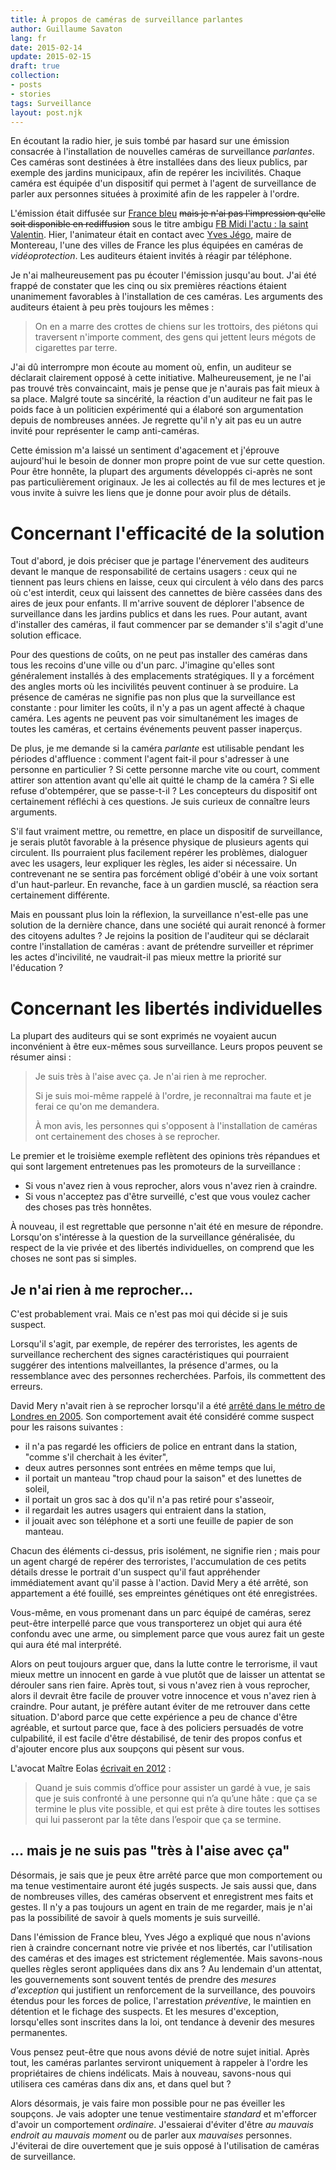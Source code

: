 ```yaml
---
title: À propos de caméras de surveillance parlantes
author: Guillaume Savaton
lang: fr
date: 2015-02-14
update: 2015-02-15
draft: true
collection:
- posts
- stories
tags: Surveillance
layout: post.njk
---
```


En écoutant la radio hier, je suis tombé par hasard sur une émission
consacrée à l'installation de nouvelles caméras de surveillance *parlantes*.
Ces caméras sont destinées à être installées dans des lieux publics,
par exemple des jardins municipaux, afin de repérer les incivilités.
Chaque caméra est équipée d'un dispositif qui permet à l'agent de surveillance
de parler aux personnes situées à proximité afin de les rappeler à l'ordre.

<!-- more -->

L'émission était diffusée sur [France bleu](http://www.francebleu.fr)
<del>mais je n'ai pas l'impression qu'elle soit disponible en rediffusion</del>
sous le titre ambigu [FB Midi l'actu : la saint Valentin](http://www.francebleu.fr/infos/france-bleu-midi-ensemble-le-journal/fb-midi-l-actu-la-saint-valentin).
Hier, l'animateur était en contact avec [Yves Jégo](https://fr.wikipedia.org/wiki/Yves_J%C3%A9go),
maire de Montereau, l'une des villes de France les plus équipées en caméras de *vidéoprotection*.
Les auditeurs étaient invités à réagir par téléphone.

Je n'ai malheureusement pas pu écouter l'émission jusqu'au bout.
J'ai été frappé de constater que les cinq ou six premières réactions étaient unanimement
favorables à l'installation de ces caméras.
Les arguments des auditeurs étaient à peu près toujours les mêmes&nbsp;:

> On en a marre des crottes de chiens sur les trottoirs,
> des piétons qui traversent n'importe comment,
> des gens qui jettent leurs mégots de cigarettes par terre.

J'ai dû interrompre mon écoute au moment où, enfin, un auditeur se déclarait clairement
opposé à cette initiative.
Malheureusement, je ne l'ai pas trouvé très convaincaint, mais je pense que je n'aurais pas
fait mieux à sa place.
Malgré toute sa sincérité, la réaction d'un auditeur ne fait pas le poids face à
un politicien expérimenté qui a élaboré son argumentation depuis de nombreuses années.
Je regrette qu'il n'y ait pas eu un autre invité pour représenter le camp anti-caméras.

Cette émission m'a laissé un sentiment d'agacement et j'éprouve aujourd'hui le besoin de
donner mon propre point de vue sur cette question.
Pour être honnête, la plupart des arguments développés ci-après ne sont pas particulièrement
originaux.
Je les ai collectés au fil de mes lectures et je vous invite à suivre les liens que je donne
pour avoir plus de détails.


Concernant l'efficacité de la solution
======================================

Tout d'abord, je dois préciser que je partage l'énervement des auditeurs devant le manque
de responsabilité de certains usagers&nbsp;: ceux qui ne tiennent pas leurs chiens en laisse,
ceux qui circulent à vélo dans des parcs où c'est interdit, ceux qui laissent des cannettes
de bière cassées dans des aires de jeux pour enfants.
Il m'arrive souvent de déplorer l'absence de surveillance dans les jardins publics et dans les rues.
Pour autant, avant d'installer des caméras, il faut commencer par se demander s'il s'agit
d'une solution efficace.

Pour des questions de coûts, on ne peut pas installer des caméras dans tous les recoins d'une
ville ou d'un parc.
J'imagine qu'elles sont généralement installés à des emplacements stratégiques.
Il y a forcément des angles morts où les incivilités peuvent continuer à se produire.
La présence de caméras ne signifie pas non plus que la surveillance est constante&nbsp;:
pour limiter les coûts, il n'y a pas un agent affecté à chaque caméra.
Les agents ne peuvent pas voir simultanément les images de toutes les caméras, et certains
événements peuvent passer inaperçus.

De plus, je me demande si la caméra *parlante* est utilisable pendant les périodes d'affluence&nbsp;:
comment l'agent fait-il pour s'adresser à une personne en particulier&nbsp;?
Si cette personne marche vite ou court, comment attirer son attention avant qu'elle ait quitté
le champ de la caméra&nbsp;?
Si elle refuse d'obtempérer, que se passe-t-il&nbsp;?
Les concepteurs du dispositif ont certainement réfléchi à ces questions.
Je suis curieux de connaître leurs arguments.

S'il faut vraiment mettre, ou remettre, en place un dispositif de surveillance,
je serais plutôt favorable à la présence physique de plusieurs agents qui circulent.
Ils pourraient plus facilement repérer les problèmes, dialoguer avec les usagers,
leur expliquer les règles, les aider si nécessaire.
Un contrevenant ne se sentira pas forcément obligé d'obéir à une voix sortant d'un haut-parleur.
En revanche, face à un gardien musclé, sa réaction sera certainement différente.

Mais en poussant plus loin la réflexion, la surveillance n'est-elle pas une solution
de la dernière chance, dans une société qui aurait renoncé à former des citoyens adultes&nbsp;?
Je rejoins la position de l'auditeur qui se déclarait contre l'installation de
caméras&nbsp;: avant de prétendre surveiller et réprimer les actes d'incivilité,
ne vaudrait-il pas mieux mettre la priorité sur l'éducation&nbsp;?

Concernant les libertés individuelles
=====================================

La plupart des auditeurs qui se sont exprimés ne voyaient aucun inconvénient à être eux-mêmes
sous surveillance. Leurs propos peuvent se résumer ainsi&nbsp;:

> Je suis très à l'aise avec ça. Je n'ai rien à me reprocher.
>
> Si je suis moi-même rappelé à l'ordre, je reconnaîtrai ma faute et je ferai ce qu'on me demandera.
>
> À mon avis, les personnes qui s'opposent à l'installation de caméras ont certainement des
> choses à se reprocher.

Le premier et le troisième exemple reflètent des opinions très répandues et qui sont
largement entretenues pas les promoteurs de la surveillance&nbsp;:
* Si vous n'avez rien à vous reprocher, alors vous n'avez rien à craindre.
* Si vous n'acceptez pas d'être surveillé, c'est que vous voulez cacher des choses pas très honnêtes.

À nouveau, il est regrettable que personne n'ait été en mesure de répondre.
Lorsqu'on s'intéresse à la question de la surveillance généralisée, du respect de la vie privée
et des libertés individuelles, on comprend que les choses ne sont pas si simples.

Je n'ai rien à me reprocher&hellip;
-----------------------------------

C'est probablement vrai.
Mais ce n'est pas moi qui décide si je suis suspect.

Lorsqu'il s'agit, par exemple, de repérer des terroristes, les agents de surveillance
recherchent des signes caractéristiques qui pourraient suggérer des intentions malveillantes,
la présence d'armes, ou la ressemblance avec des personnes recherchées.
Parfois, ils commettent des erreurs.

David Mery n'avait rien à se reprocher lorsqu'il a été
[arrêté dans le métro de Londres en 2005](http://gizmonaut.net/bits/suspect.html).
Son comportement avait été considéré comme suspect pour les raisons suivantes&nbsp;:
* il n'a pas regardé les officiers de police en entrant dans la station, "comme s'il cherchait à les éviter",
* deux autres personnes sont entrées en même temps que lui,
* il portait un manteau "trop chaud pour la saison" et des lunettes de soleil,
* il portait un gros sac à dos qu'il n'a pas retiré pour s'asseoir,
* il regardait les autres usagers qui entraient dans la station,
* il jouait avec son téléphone et a sorti une feuille de papier de son manteau.

Chacun des éléments ci-dessus, pris isolément, ne signifie rien&nbsp;;
mais pour un agent chargé de repérer des terroristes, l'accumulation de ces petits détails
dresse le portrait d'un suspect qu'il faut appréhender immédiatement avant qu'il passe
à l'action.
David Mery a été arrêté, son appartement a été fouillé, ses empreintes génétiques ont été enregistrées.

Vous-même, en vous promenant dans un parc équipé de caméras, serez peut-être
interpellé parce que vous transporterez un objet qui aura été confondu avec une arme,
ou simplement parce que vous aurez fait un geste qui aura été mal interprété.

Alors on peut toujours arguer que, dans la lutte contre le terrorisme,
il vaut mieux mettre un innocent en garde à vue plutôt que de laisser un attentat se dérouler
sans rien faire.
Après tout, si vous n'avez rien à vous reprocher, alors il devrait être facile de prouver
votre innocence et vous n'avez rien à craindre.
Pour autant, je préfère autant éviter de me retrouver dans cette situation.
D'abord parce que cette expérience a peu de chance d'être agréable, et surtout parce que,
face à des policiers persuadés de votre culpabilité, il est facile d'être déstabilisé, de tenir des
propos confus et d'ajouter encore plus aux soupçons qui pèsent sur vous.

L'avocat Maître Eolas [écrivait en 2012](http://www.maitre-eolas.fr/post/2012/10/01/Les-Experts-de-la-garde-%C3%A0-vue)&nbsp;:

> Quand je suis commis d’office pour assister un gardé à vue, je sais que je suis confronté à une
> personne qui n’a qu’une hâte : que ça se termine le plus vite possible, et qui est prête à dire
> toutes les sottises qui lui passeront par la tête dans l’espoir que ça se termine.

&hellip;&nbsp;mais je ne suis pas "très à l'aise avec ça"
---------------------------------------------------------

Désormais, je sais que je peux être arrêté parce que mon comportement ou ma tenue vestimentaire
auront été jugés suspects.
Je sais aussi que, dans de nombreuses villes, des caméras observent et enregistrent mes faits et gestes.
Il n'y a pas toujours un agent en train de me regarder, mais je n'ai pas la possibilité de savoir
à quels moments je suis surveillé.

Dans l'émission de France bleu, Yves Jégo a expliqué que nous n'avions rien à craindre concernant
notre vie privée et nos libertés, car l'utilisation des caméras et des images est strictement réglementée.
Mais savons-nous quelles règles seront appliquées dans dix ans&nbsp;?
Au lendemain d'un attentat, les gouvernements sont souvent tentés de prendre des
*mesures d'exception* qui justifient un renforcement de la surveillance,
des pouvoirs étendus pour les forces de police,
l'arrestation *préventive*, le maintien en détention et le fichage des suspects.
Et les mesures d'exception, lorsqu'elles sont inscrites dans la loi,
ont tendance à devenir des mesures permanentes.

Vous pensez peut-être que nous avons dévié de notre sujet initial.
Après tout, les caméras parlantes serviront uniquement à rappeler à l'ordre les propriétaires
de chiens indélicats.
Mais à nouveau, savons-nous qui utilisera ces caméras dans dix ans, et dans quel but&nbsp;?

Alors désormais, je vais faire mon possible pour ne pas éveiller les soupçons.
Je vais adopter une tenue vestimentaire *standard* et m'efforcer d'avoir un comportement *ordinaire*.
J'essaierai d'éviter d'être *au mauvais endroit au mauvais moment* ou de parler aux *mauvaises* personnes.
J'éviterai de dire ouvertement que je suis opposé à l'utilisation de caméras de surveillance.
